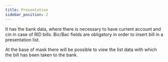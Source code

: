 ```yaml
---
title: Presentation
sidebar_position: 2
---
```


It has the bank data, where there is necessary to have current account and cin in case of RID bills. Bic/Bac fields are obligatory in order to insert bill in a presentation list.

At the base of mask there will be possible to view the list data with which the bill has been taken to the bank.






